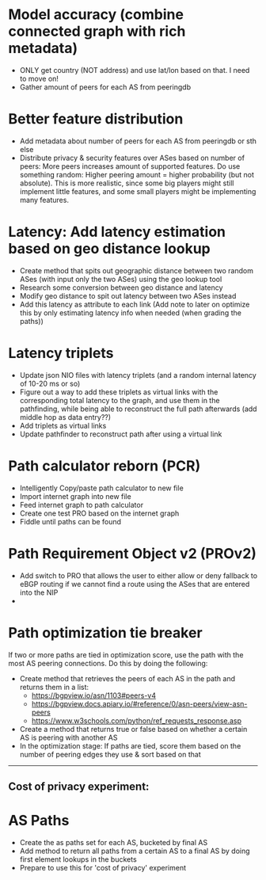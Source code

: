 # Model accuracy (combine connected graph with rich metadata)

- ONLY get country (NOT address) and use lat/lon based on that. I need to move on!
- Gather amount of peers for each AS from peeringdb


# Better feature distribution

- Add metadata about number of peers for each AS from peeringdb or sth else
- Distribute privacy & security features over ASes based on number of peers: More peers increases amount of supported features. Do use something random: Higher peering amount = higher probability (but not absolute). This is more realistic, since some big players might still implement little features, and some small players might be implementing many features.


# Latency: Add latency estimation based on geo distance lookup

- Create method that spits out geographic distance between two random ASes (with input only the two ASes) using the geo lookup tool
- Research some conversion between geo distance and latency
- Modify geo distance to spit out latency between two ASes instead
- Add this latency as attribute to each link (Add note to later on optimize this by only estimating latency info when needed (when grading the paths))

# Latency triplets

- Update json NIO files with latency triplets (and a random internal latency of 10-20 ms or so)
- Figure out a way to add these triplets as virtual links with the corresponding total latency to the graph, and use them in the pathfinding, while being able to reconstruct the full path afterwards (add middle hop as data entry??)
- Add triplets as virtual links
- Update pathfinder to reconstruct path after using a virtual link

# Path calculator reborn (PCR)

- Intelligently Copy/paste path calculator to new file
- Import internet graph into new file
- Feed internet graph to path calculator
- Create one test PRO based on the internet graph
- Fiddle until paths can be found

# Path Requirement Object v2 (PROv2)

- Add switch to PRO that allows the user to either allow or deny fallback to  eBGP routing if we cannot find a route using the ASes that are entered into the NIP
- 

# Path optimization tie breaker

If two or more paths are tied in optimization score, use the path with the most AS peering connections. Do this by doing the following:

- Create method that retrieves the peers of each AS in the path and returns them in a list:
    - https://bgpview.io/asn/1103#peers-v4
    - https://bgpview.docs.apiary.io/#reference/0/asn-peers/view-asn-peers
    - https://www.w3schools.com/python/ref_requests_response.asp
- Create a method that returns true or false based on whether a certain AS is peering with another AS
- In the optimization stage: If paths are tied, score them based on the number of peering edges they use & sort based on that


---------------------------
Cost of privacy experiment:
---------------------------

# AS Paths

- Create the as paths set for each AS, bucketed by final AS
- Add method to return all paths from a certain AS to a final AS by doing first element lookups in the buckets
- Prepare to use this for 'cost of privacy' experiment